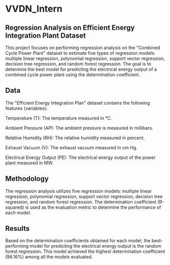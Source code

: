# VVDN_Intern

## Regression Analysis on Efficient Energy Integration Plant Dataset

This project focuses on performing regression analysis on the "Combined Cycle Power Plant" dataset to estimate five types of regression models: multiple linear regression, polynomial regression, support vector regression, decision tree regression, and random forest regression. The goal is to determine the best model for predicting the electrical energy output of a combined cycle power plant using the determination coefficient.

## Data 

The "Efficient Energy Integration Plan" dataset contains the following features (variables):

 Temperature (T): The temperature measured in °C.

Ambient Pressure (AP): The ambient pressure is measured in millibars.

Relative Humidity (RH): The relative humidity measured in percent.

Exhaust Vacuum (V): The exhaust vacuum measured in cm Hg.

Electrical Energy Output (PE): The electrical energy output of the power plant measured in MW.

## Methodology

The regression analysis utilizes five regression models: multiple linear regression, polynomial regression, support vector regression, decision tree regression, and random forest regression. The determination coefficient (R-squared) is used as the evaluation metric to determine the performance of each model.

## Results

Based on the determination coefficients obtained for each model, the best-performing model for predicting the electrical energy output is the random forest regression. This model achieved the highest determination coefficient (96.16%) among all the models evaluated.
